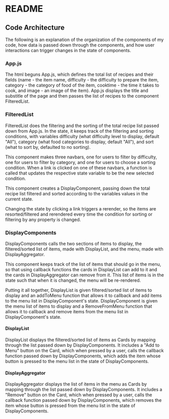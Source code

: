 # README

## Code Architecture

The following is an explanation of the organization of the components of my code, how data is passed down through the components, and how user interactions can trigger changes in the state of components.

### App.js

The html beguns App.js, which defines the total list of 
recipes and their fields (name - the item name, difficulty - 
the difficulty to prepare the item, category - the category of 
food of the item, cooktime - the time it takes to cook, and 
image - an image of the item). App.js displays the title and substitle 
of the page and then passes the list of recipes to the component 
FilteredList.

### FilteredList

FilteredList does the filtering and the sorting of the total recipe list 
passed down from App.js. In the state, it keeps track of the filtering and sorting conditions, with variables difficulty (what difficulty level to display, default "All"), category (what food categories to display, default "All"), and sort (what to sort by, defaulted to no sorting).

This component makes three navbars, one for users to filter by difficulty, one for users to filter by category, and one for users to choose a sorting condition. When a link is clicked on one of these navbars, a function is called that updates the respective state variable to be the new selected condition. 

This component creates a DisplayComponent, passing down the total recipe list filtered and sorted according to the variables values in the current state.

Changing the state by clicking a link triggers a rerender, so the items are resorted/filtered and rerendered every time the condition for sorting or filtering by any property is changed. 

### DisplayComponents

DisplayComponents calls the two sections of items to display, the filtered/sorted list of items, made with DisplayList, and the menu, made with DisplayAggregator. 

This component keeps track of the list of items that should go in the menu, so that using callback functions the cards in DisplayList can add to it and the cards in DisplayAggregator can remove from it. This list of items is in the state such that when it is changed, the menu will be re-rendered.

Putting it all together, DisplayList is given filtered/sorted list of items to display and an addToMenu function that allows it to callback and add items to the menu list in DisplayComponent's state. DisplayComponent is given the menu list of items to display and a RemoveFromMenu function that allows it to callback and remove items from the menu list in DisplayComponent's state.

#### DisplayList

DisplayList displays the filtered/sorted list of items as Cards by mapping through the list passed down by DisplayComponents. It includes a "Add to Menu" button on the Card, which when pressed by a user, calls the callback function passed down by DisplayComponents, which adds the item whose button is pressed to the menu list in the state of DisplayComponents.

#### DisplayAggregator

DisplayAggregator displays the list of items in the menu as Cards by mapping through the list passed down by DisplayComponents. It includes a "Remove" button on the Card, which when pressed by a user, calls the callback function passed down by DisplayComponents, which removes the item whose button is pressed from the menu list in the state of DisplayComponents.
